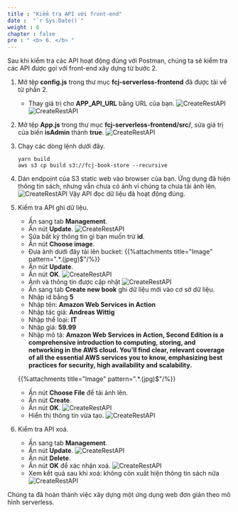 ```yaml
---
title : "Kiểm tra API với front-end"
date :  "`r Sys.Date()`" 
weight : 6
chapter : false
pre : " <b> 6. </b> "
---
```

Sau khi kiểm tra các API hoạt động đúng với Postman, chúng ta sẽ kiểm tra các API được gọi với front-end xây dựng từ bước 2.

1. Mở tệp **config.js** trong thư mục **fcj-serverless-frontend** đã được tải về từ phần 2.
    - Thay giá trị cho **APP_API_URL** bằng URL của bạn.
![CreateRestAPI](/000079-Book-store-Book-store-front-end-code-calling-API-Gateway/images/temp/1/83.png?width=90pc)
![CreateRestAPI](/000079-Book-store-Book-store-front-end-code-calling-API-Gateway/images/temp/1/84.png?width=90pc)

2. Mở tệp **App.js** trong thư mục **fcj-serverless-frontend/src/**, sửa giá trị của biến **isAdmin** thành **true**.
![CreateRestAPI](/000079-Book-store-Book-store-front-end-code-calling-API-Gateway/images/temp/1/85.png?width=90pc)

3. Chạy các dòng lệnh dưới đây.
    ```
    yarn build
    aws s3 cp build s3://fcj-book-store --recursive
    ```

4. Dán endpoint của S3 static web vào browser của bạn. Ứng dụng đã hiện thông tin sách, nhưng vẫn chưa có ảnh vì chúng ta chưa tải ảnh lên.
![CreateRestAPI](/000079-Book-store-Book-store-front-end-code-calling-API-Gateway/images/temp/1/86.png?width=90pc)
Vậy API đọc dữ liệu đã hoạt động đúng.

5. Kiểm tra API ghi dữ liệu.
    - Ấn sang tab **Management**.
    - Ấn nút **Update**.
  ![CreateRestAPI](/000079-Book-store-Book-store-front-end-code-calling-API-Gateway/images/temp/1/87.png?width=90pc)
    - Sửa bất kỳ thông tin gì bạn muốn trừ **id**.
    - Ấn nút **Choose image**.
    - Đưa ảnh dưới đây tải lên bucket:
    {{%attachments title="Image" pattern=".*\.(jpeg)$"/%}}
    - Ấn nút **Update**.
    - Ấn nút **OK**.
  ![CreateRestAPI](/000079-Book-store-Book-store-front-end-code-calling-API-Gateway/images/temp/1/88.png?width=90pc)
    - Ảnh và thông tin được cập nhật
  ![CreateRestAPI](/000079-Book-store-Book-store-front-end-code-calling-API-Gateway/images/temp/1/89.png?width=90pc)
    - Ấn sang tab **Create new book** ghi dữ liệu mới vào cơ sở dữ liệu.
    - Nhập id bằng **5**
    - Nhập tên: **Amazon Web Services in Action**
    - Nhập tác giả: **Andreas Wittig**
    - Nhập thể loại: **IT**
    - Nhập giá: **59.99**
    - Nhập mô tả: **Amazon Web Services in Action, Second Edition is a comprehensive introduction to computing, storing, and networking in the AWS cloud. You'll find clear, relevant coverage of all the essential AWS services you to know, emphasizing best practices for security, high availability and scalability.**

    {{%attachments title="Image" pattern=".*\.(jpg)$"/%}}

    - Ấn nút **Choose File** để tải ảnh lên.
    - Ấn nút **Create**.
    - Ấn nút **OK**.
  ![CreateRestAPI](/000079-Book-store-Book-store-front-end-code-calling-API-Gateway/images/temp/1/90.png?width=90pc)
    - Hiển thị thông tin vừa tạo.
  ![CreateRestAPI](/000079-Book-store-Book-store-front-end-code-calling-API-Gateway/images/temp/1/91.png?width=90pc)

6. Kiểm tra API xoá.  
    - Ấn sang tab **Management**.
    - Ấn nút **Update**.
  ![CreateRestAPI](/000079-Book-store-Book-store-front-end-code-calling-API-Gateway/images/temp/1/92.png?width=90pc)
    - Ấn nút **Delete**.
    - Ấn nút **OK** để xác nhận xoá.
  ![CreateRestAPI](/000079-Book-store-Book-store-front-end-code-calling-API-Gateway/images/temp/1/93.png?width=90pc)
    - Xem kết quả sau khi xoá: không còn xuất hiện thông tin sách nữa
  ![CreateRestAPI](/000079-Book-store-Book-store-front-end-code-calling-API-Gateway/images/temp/1/94.png?width=90pc)

Chúng ta đã hoàn thành việc xây dựng một ứng dụng web đơn giản theo mô hình serverless. 
